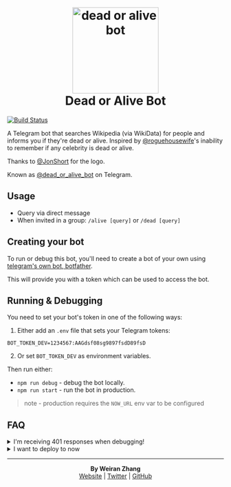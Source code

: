 <h1 align="center">
    <img src="https://raw.githubusercontent.com/weiran/dead-or-alive-bot/master/logo.png" alt="dead or alive bot" title="dead-or-alive-bot" width="200">
    <br>
    Dead or Alive Bot
    <br>
</h1>

[![Build Status](https://travis-ci.org/weiran/dead-or-alive-bot.svg?branch=master)](https://travis-ci.org/weiran/dead-or-alive-bot)

A Telegram bot that searches Wikipedia (via WikiData) for people and informs you if they're dead or alive. Inspired by [@roguehousewife](https://twitter.com/roguehousewife)'s inability to remember if any celebrity is dead or alive.

Thanks to [@JonShort](https://github.com/JonShort) for the logo.

Known as [@dead_or_alive_bot](http://t.me/dead_or_alive_bot) on Telegram.


## Usage

* Query via direct message
* When invited in a group: `/alive [query]` or `/dead [query]`

## Creating your bot

To run or debug this bot, you'll need to create a bot of your own using [telegram's own bot, botfather](https://core.telegram.org/bots#3-how-do-i-create-a-bot).

This will provide you with a token which can be used to access the bot.

## Running & Debugging

You need to set your bot's token in one of the following ways:

1. Either add an `.env` file that sets your Telegram tokens:
```
BOT_TOKEN_DEV=1234567:AAGdsf08sg9897fsdD89fsD
```

2. Or set `BOT_TOKEN_DEV` as environment variables.

Then run either:
- `npm run debug` - debug the bot locally.
- `npm run start` - run the bot in production.
> note - production requires the `NOW_URL` env var to be configured

## FAQ

<details>
    <summary>
        I'm receiving 401 responses when debugging!
    </summary>
    
    Sometimes the token provided by the botfather is incorrect, even when first creating the bot.

    If you're getting 401 responses, usually this is fixed by trashing the old token and using the fresh one generated.

    > note - bot tokens can be managed by running the command `/mybots` within botfather.
</details>


<details>
    <summary>
        I want to deploy to now
    </summary>
    
    Deploy with your bot token as an environment variable:
    now -e BOT_TOKEN='1234567:AAGdsf08sg9897fsdD89fsD'
</details>

---
<p align="center">
  <b>By Weiran Zhang</b><br>
  <a href="https://weiran.co">Website</a> |
  <a href="https://twitter.com/weiran">Twitter</a> |
  <a href="https://github.com/weiran">GitHub</a>
</p>
